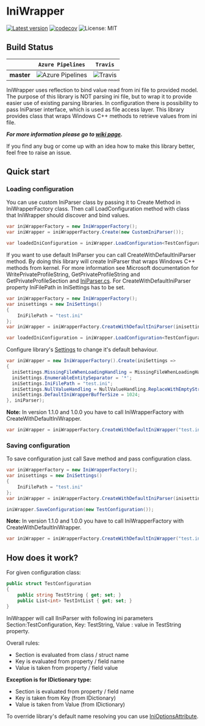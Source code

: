 # IniWrapper
[![Latest version](https://img.shields.io/nuget/v/IniWrapper.svg)](https://www.nuget.org/packages/IniWrapper/) [![codecov](https://codecov.io/gh/Szpi/IniWrapper/branch/master/graph/badge.svg)](https://codecov.io/gh/Szpi/IniWrapper) ![License: MIT](https://img.shields.io/badge/License-MIT-blue.svg)

## Build Status
&nbsp; | `Azure Pipelines` | `Travis`
--- | --- | --- 
**master** | ![Azure Pipelines](https://iniwrapper.visualstudio.com/_apis/public/build/definitions/9232e33a-db8d-4617-a1b1-8cf3ce4c88f5/3/badge)  | ![Travis](https://travis-ci.org/Szpi/IniWrapper.svg?branch=master)

IniWrapper uses reflection to bind value read from ini file to provided model. The purpose of this library is NOT parsing ini file, but to wrap it to provide easier use of existing parsing libraries. In configuration there is possibility to pass IniParser interface, which is used as file access layer. This library provides class that wraps Windows C++ methods to retrieve values from ini file.

***For more information please go to [wiki page](https://github.com/Szpi/IniWrapper/wiki).***

If you find any bug or come up with an idea how to make this library better, feel free to raise an issue.

## Quick start
### Loading configuration

You can use custom IniParser class by passing it to Create Method in IniWrapperFactory class. Then call LoadConfiguration method with class that IniWrapper should discover and bind values.
``` csharp
var iniWrapperFactory = new IniWrapperFactory();
var iniWrapper = iniWrapperFactory.Create(new CustomIniParser());

var loadedIniConfiguration = iniWrapper.LoadConfiguration<TestConfiguration>();
```
If you want to use default IniParser you can call CreateWithDefaultIniParser method. By doing this library will create IniParser that wraps Windows C++ methods from kernel. For more information see Microsoft documentation for WritePrivateProfileString, GetPrivateProfileString and GetPrivateProfileSection and [IniParser.cs](https://github.com/Szpi/IniWrapper/blob/master/IniWrapper/IniWrapper/ParserWrapper/IniParser.cs).
For CreateWithDefaultIniParser property IniFilePath in IniSettings has to be set.
``` csharp
var iniWrapperFactory = new IniWrapperFactory();
var inisettings = new IniSettings()
{	
	IniFilePath = "test.ini"
};
var iniWrapper = iniWrapperFactory.CreateWithDefaultIniParser(inisettings);

var loadedIniConfiguration = iniWrapper.LoadConfiguration<TestConfiguration>();
```

Configure library's [Settings](https://github.com/Szpi/IniWrapper/wiki/Settings) to change it's default behaviour.
```csharp
var iniWrapper = new IniWrapperFactory().Create(iniSettings =>
{
  iniSettings.MissingFileWhenLoadingHandling = MissingFileWhenLoadingHandling.ForceLoad;
  iniSettings.EnumerableEntitySeparator = '*';
  iniSettings.IniFilePath = "test.ini";
  iniSettings.NullValueHandling = NullValueHandling.ReplaceWithEmptyString;
  iniSettings.DefaultIniWrapperBufferSize = 1024;
}, iniParser);
```
**Note:**
In version 1.1.0 and 1.0.0 you have to call IniWrapperFactory with CreateWithDefaultIniWrapper.

``` csharp
var iniWrapper = iniWrapperFactory.CreateWithDefaultIniWrapper("test.ini");
```
### Saving configuration
To save configuration just call Save method and pass configuration class.
``` csharp
var iniWrapperFactory = new IniWrapperFactory();
var inisettings = new IniSettings()
{	
	IniFilePath = "test.ini"
};
var iniWrapper = iniWrapperFactory.CreateWithDefaultIniParser(inisettings);

iniWrapper.SaveConfiguration(new TestConfiguration());
```
**Note:**
In version 1.1.0 and 1.0.0 you have to call IniWrapperFactory with CreateWithDefaultIniWrapper.

``` csharp
var iniWrapper = iniWrapperFactory.CreateWithDefaultIniWrapper("test.ini");
```
## How does it work?
For given configuration class:
``` csharp
public struct TestConfiguration
{
    public string TestString { get; set; }
    public List<int> TestIntList { get; set; }
}
```
IniWrapper will call IIniParser with following ini parameters Section:TestConfiguration, Key: TestString, Value : value in TestString
property.

Overall rules:
- Section is evaluated from class / struct name
- Key is evaluated from property / field name
- Value is taken from property / field value

**Exception is for IDictionary type:**
- Section is evaluated from property / field name
- Key is taken from Key (from IDictionary)
- Value is taken from Value (from IDictionary)

To override library's default name resolving you can use [IniOptionsAttribute](https://github.com/Szpi/IniWrapper/wiki/Attributes).

